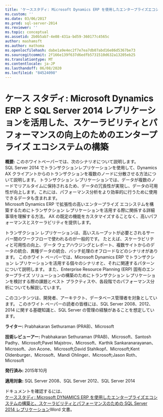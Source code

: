 ```yaml
---
title: 'ケーススタディ: Microsoft Dynamics ERP を使用したエンタープライズエコシステムの構築と、スケーラビリティとパフォーマンスのための SQL Server 2014 レプリケーション |Microsoft Docs'
ms.custom: ''
ms.date: 03/06/2017
ms.prod: sql-server-2014
ms.reviewer: ''
ms.topic: conceptual
ms.assetid: 2b0b5ab7-4e08-431a-bd59-360177c4565c
author: mashamsft
ms.author: mathoma
ms.openlocfilehash: dabe1a9e4ec2f7e7ea7db07abd16e86d5367be73
ms.sourcegitcommit: 2f166e139f637d6edfb5731510d632a13205eb25
ms.translationtype: MT
ms.contentlocale: ja-JP
ms.lasthandoff: 06/08/2020
ms.locfileid: "84524098"
---
```

# <a name="case-study-building-an-enterprise-ecosystem-with-microsoft-dynamics-erp-and-sql-server-2014-replication-for-scalability-and-performance"></a>ケース スタディ: Microsoft Dynamics ERP と SQL Server 2014 レプリケーションを活用した、スケーラビリティとパフォーマンスの向上のためのエンタープライズ エコシステムの構築

  **概要:** このホワイトペーパーでは、次のシナリオについて説明します。  
SQL Server 2014 でトランザクションレプリケーションを使用して、Dynamics AX クライアントからのトランザクションを複数のノードに分散させる方法について説明します。 トランザクション レプリケーションでは、データが複数のノードでリアルタイムに保持されるため、データの冗長性が実現し、データの可用性が向上します。これには、パフォーマンス分析をより効率的に行うために使用できるデータも含まれます。  
Microsoft Dynamics ERP で拡張性の高いエンタープライズ エコシステムを構築するためにトランザクション レプリケーションを活用する際に関係する詳細事項を理解する方法。 AX の既定の機能をカスタマイズすることなく、高いパフォーマンスとスケーラビリティを提供します。  
  
 トランザクション レプリケーションは、高いスループットが必要とされるサーバー間のワークフローで使われるのが一般的です。 たとえば、スケーラビリティと可用性の向上、データ ウェアハウジングとレポート、複数サイトからのデータの統合、異種データの統合、バッチ処理のオフロードなどのシナリオがあります。 このホワイト ペーパーでは、Microsoft Dynamics ERP でトランザクション レプリケーションを活用する個々のシナリオと、それに関連するパターンについて説明します。 また、Enterprise Resource Planning (ERP) 固有のエンタープライズ ソリューションの構築のためにトランザクション レプリケーションを検討する際の課題とベスト プラクティスや、各段階でのパフォーマンス分析についても解説しています。  
  
 このコンテンツは、開発者、アーキテクト、データベース管理者を対象としています。 このホワイト ペーパーの読者の皆様には、SQL Server 2008、2012、2014 に関する基礎知識と、SQL Server の管理の経験があることを想定しています。  
  
 **ライター:** Prabhakaran Sethuraman (PRAB)、Microsoft  
  
 **技術レビューアー:** Prabhakaran Sethuraman (PRAB)、Microsoft、Santosh Padhy、Microsoft;Pavel Majstrov、Microsoft、Karthik Sankaranarayanan、Microsoft、Jon Acone、Microsoft;David Stahlkopf、Microsoft;Kent Oldenburger、Microsoft、Mandi Ohlinger、Microsoft;Jason Roth、Microsoft  
  
 **発行済み:** 2015年10月  
  
 **適用対象:** SQL Server 2008、SQL Server 2012、SQL Server 2014  
  
 ドキュメントを確認するには、  
        [ケーススタディ: Microsoft DYNAMICS ERP を使用したエンタープライズエコシステムの構築と、スケーラビリティとパフォーマンスのための SQL Server 2014 レプリケーション](https://download.microsoft.com/download/D/2/0/D20E1C5F-72EA-4505-9F26-FEF9550EFD44/A%20Case%20Study%20Using%20Replication%20to%20Build%20an%20Enterprise%20Ecosystem%20in%20Microsoft%20Dynamics%20ERP%20for%20Scalability%20and%20Performance.docx)Word 文書。  
  
  
